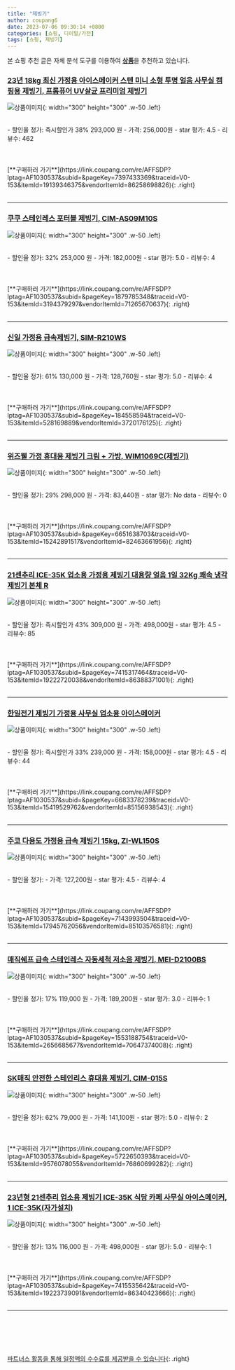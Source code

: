 ```yaml
---
title: "제빙기"
author: coupang6
date: 2023-07-06 09:30:14 +0800
categories: [쇼핑, 디이털/가전]
tags: [쇼핑, 제빙기]
---
```


본 쇼핑 추천 글은 자체 분석 도구를 이용하여 [**상품**](https://link.coupang.com/a/bao1ui)을 추천하고 있습니다.

### [23년 18kg 최신 가정용 아이스메이커 스텐 미니 소형 투명 얼음 사무실 캠핑용 제빙기, 프롬퓨어 UV살균 프리미엄 제빙기](https://link.coupang.com/re/AFFSDP?lptag=AF1030537&subid=&pageKey=7397433369&traceid=V0-153&itemId=19139346375&vendorItemId=86258698826)

![상품이미지](https://thumbnail10.coupangcdn.com/thumbnails/remote/230x230ex/image/vendor_inventory/6d91/30f6586a399aad37b901ea4d0ac8f8eaaf7f50aec841b2748448ca31c085.jpg){: width="300" height="300" .w-50 .left}


<br>
- 할인율 정가: 즉시할인가 38%  293,000   원
- 가격: 256,000원
- star 평가: 4.5
- 리뷰수: 462
<br>
<br>
<br>
<br>
[**구매하러 가기**](https://link.coupang.com/re/AFFSDP?lptag=AF1030537&subid=&pageKey=7397433369&traceid=V0-153&itemId=19139346375&vendorItemId=86258698826){: .right}
<br>
<br>

---

### [쿠쿠 스테인레스 포터블 제빙기, CIM-AS09M10S](https://link.coupang.com/re/AFFSDP?lptag=AF1030537&subid=&pageKey=1879785348&traceid=V0-153&itemId=3194379297&vendorItemId=71265670637)

![상품이미지](https://thumbnail10.coupangcdn.com/thumbnails/remote/230x230ex/image/retail/images/2020/08/07/12/7/cb49ae80-324d-4a8b-8e92-a3caa4ab9f50.jpg){: width="300" height="300" .w-50 .left}


<br>
- 할인율 정가: 32%  253,000   원
- 가격: 182,000원
- star 평가: 5.0
- 리뷰수: 4
<br>
<br>
<br>
<br>
[**구매하러 가기**](https://link.coupang.com/re/AFFSDP?lptag=AF1030537&subid=&pageKey=1879785348&traceid=V0-153&itemId=3194379297&vendorItemId=71265670637){: .right}
<br>
<br>

---

### [신일 가정용 급속제빙기, SIM-R210WS](https://link.coupang.com/re/AFFSDP?lptag=AF1030537&subid=&pageKey=184558594&traceid=V0-153&itemId=528169889&vendorItemId=3720176125)

![상품이미지](https://thumbnail8.coupangcdn.com/thumbnails/remote/230x230ex/image/product/image/vendoritem/2018/11/09/3720176125/369e75f2-3065-47d2-9a41-df8f2238f17d.jpg){: width="300" height="300" .w-50 .left}


<br>
- 할인율 정가: 61%  130,000   원
- 가격: 128,760원
- star 평가: 5.0
- 리뷰수: 4
<br>
<br>
<br>
<br>
[**구매하러 가기**](https://link.coupang.com/re/AFFSDP?lptag=AF1030537&subid=&pageKey=184558594&traceid=V0-153&itemId=528169889&vendorItemId=3720176125){: .right}
<br>
<br>

---

### [위즈웰 가정 휴대용 제빙기 크림 + 가방, WIM1069C(제빙기)](https://link.coupang.com/re/AFFSDP?lptag=AF1030537&subid=&pageKey=6651638703&traceid=V0-153&itemId=15242891517&vendorItemId=82463661956)

![상품이미지](https://thumbnail10.coupangcdn.com/thumbnails/remote/230x230ex/image/retail/images/1753477202942979-40125ca8-1481-4674-8193-aaef4831f7da.jpg){: width="300" height="300" .w-50 .left}


<br>
- 할인율 정가: 29%  298,000   원
- 가격: 83,440원
- star 평가: No data
- 리뷰수: 0
<br>
<br>
<br>
<br>
[**구매하러 가기**](https://link.coupang.com/re/AFFSDP?lptag=AF1030537&subid=&pageKey=6651638703&traceid=V0-153&itemId=15242891517&vendorItemId=82463661956){: .right}
<br>
<br>

---

### [21센추리 ICE-35K 업소용 가정용 제빙기 대용량 얼음 1일 32Kg 쾌속 냉각 제빙기 본체 R](https://link.coupang.com/re/AFFSDP?lptag=AF1030537&subid=&pageKey=7415317464&traceid=V0-153&itemId=19222720038&vendorItemId=86388371001)

![상품이미지](https://thumbnail10.coupangcdn.com/thumbnails/remote/230x230ex/image/vendor_inventory/b575/d6d909cf0ace8f973ebb069f68a7faa76aa6eb8ff21cd7037e967d44ee4d.jpg){: width="300" height="300" .w-50 .left}


<br>
- 할인율 정가: 즉시할인가 43%  309,000   원
- 가격: 498,000원
- star 평가: 4.5
- 리뷰수: 85
<br>
<br>
<br>
<br>
[**구매하러 가기**](https://link.coupang.com/re/AFFSDP?lptag=AF1030537&subid=&pageKey=7415317464&traceid=V0-153&itemId=19222720038&vendorItemId=86388371001){: .right}
<br>
<br>

---

### [한일전기 제빙기 가정용 사무실 업소용 아이스메이커](https://link.coupang.com/re/AFFSDP?lptag=AF1030537&subid=&pageKey=6683378239&traceid=V0-153&itemId=15419529762&vendorItemId=85156938543)

![상품이미지](https://thumbnail10.coupangcdn.com/thumbnails/remote/230x230ex/image/vendor_inventory/eef2/80e06a30e1fbb1876e30a39217bffaf83685f8361bd1188143a8cc764263.jpg){: width="300" height="300" .w-50 .left}


<br>
- 할인율 정가: 즉시할인가 33%  239,000   원
- 가격: 158,000원
- star 평가: 4.5
- 리뷰수: 44
<br>
<br>
<br>
<br>
[**구매하러 가기**](https://link.coupang.com/re/AFFSDP?lptag=AF1030537&subid=&pageKey=6683378239&traceid=V0-153&itemId=15419529762&vendorItemId=85156938543){: .right}
<br>
<br>

---

### [주코 다용도 가정용 급속 제빙기 15kg, ZI-WL150S](https://link.coupang.com/re/AFFSDP?lptag=AF1030537&subid=&pageKey=7143993504&traceid=V0-153&itemId=17945762056&vendorItemId=85103576581)

![상품이미지](https://thumbnail10.coupangcdn.com/thumbnails/remote/230x230ex/image/retail/images/7016199434808256-2bb87ee3-da2c-41f6-a397-92738da0c07e.png){: width="300" height="300" .w-50 .left}


<br>
- 할인율 정가: 
- 가격: 127,200원
- star 평가: 4.5
- 리뷰수: 4
<br>
<br>
<br>
<br>
[**구매하러 가기**](https://link.coupang.com/re/AFFSDP?lptag=AF1030537&subid=&pageKey=7143993504&traceid=V0-153&itemId=17945762056&vendorItemId=85103576581){: .right}
<br>
<br>

---

### [매직쉐프 급속 스테인레스 자동세척 저소음 제빙기, MEI-D2100BS](https://link.coupang.com/re/AFFSDP?lptag=AF1030537&subid=&pageKey=1553188754&traceid=V0-153&itemId=2656685677&vendorItemId=70647374008)

![상품이미지](https://thumbnail6.coupangcdn.com/thumbnails/remote/230x230ex/image/retail/images/5180849232558337-c327f028-c1fc-4772-b85b-420c00dec375.jpg){: width="300" height="300" .w-50 .left}


<br>
- 할인율 정가: 17%  119,000   원
- 가격: 189,200원
- star 평가: 3.0
- 리뷰수: 1
<br>
<br>
<br>
<br>
[**구매하러 가기**](https://link.coupang.com/re/AFFSDP?lptag=AF1030537&subid=&pageKey=1553188754&traceid=V0-153&itemId=2656685677&vendorItemId=70647374008){: .right}
<br>
<br>

---

### [SK매직 안전한 스테인리스 휴대용 제빙기, CIM-015S](https://link.coupang.com/re/AFFSDP?lptag=AF1030537&subid=&pageKey=5722650393&traceid=V0-153&itemId=9576078055&vendorItemId=76860699282)

![상품이미지](https://thumbnail10.coupangcdn.com/thumbnails/remote/230x230ex/image/retail/images/2021/06/23/15/2/3d8dbff7-a24d-4522-8cdc-bb82368edb0c.jpg){: width="300" height="300" .w-50 .left}


<br>
- 할인율 정가: 62%  79,000   원
- 가격: 141,100원
- star 평가: 5.0
- 리뷰수: 2
<br>
<br>
<br>
<br>
[**구매하러 가기**](https://link.coupang.com/re/AFFSDP?lptag=AF1030537&subid=&pageKey=5722650393&traceid=V0-153&itemId=9576078055&vendorItemId=76860699282){: .right}
<br>
<br>

---

### [23년형 21센추리 업소용 제빙기 ICE-35K 식당 카페 사무실 아이스메이커, 1 ICE-35K(자가설치)](https://link.coupang.com/re/AFFSDP?lptag=AF1030537&subid=&pageKey=7415535642&traceid=V0-153&itemId=19223739091&vendorItemId=86340423666)

![상품이미지](https://thumbnail8.coupangcdn.com/thumbnails/remote/230x230ex/image/vendor_inventory/20b9/5f0d87add51195e6e5c3ee2ae2aad83eb4423521fdd882885386d44cc072.jpg){: width="300" height="300" .w-50 .left}


<br>
- 할인율 정가: 13%  116,000   원
- 가격: 498,000원
- star 평가: 5.0
- 리뷰수: 1
<br>
<br>
<br>
<br>
[**구매하러 가기**](https://link.coupang.com/re/AFFSDP?lptag=AF1030537&subid=&pageKey=7415535642&traceid=V0-153&itemId=19223739091&vendorItemId=86340423666){: .right}
<br>
<br>

---
<br><br><br><br><br> [파트너스 활동을 통해 일정액의 수수료를 제공받을 수 있습니다](https://link.coupang.com/a/bao1ui){: .right}